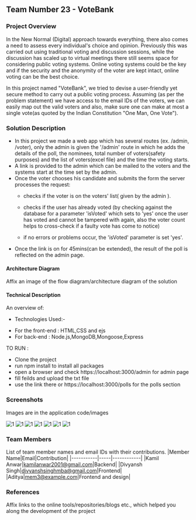 ## Team Number 23 - VoteBank


### Project Overview

In the New Normal (Digital) approach towards everything, there also comes a need to assess every individual's choice and opinion.
Previously this was carried out using traditional voting and discussion sessions, while the discussion has scaled up to virtual meetings
there still seems space for considering public voting systems. Online voting systems could be the key and if the security and the anonymity of the voter are kept intact, online voting can be the best choice.

In this project named "VoteBank", we tried to devise a user-friendly yet secure method to carry out a public voting process.
Assuming (as per the problem statement) we have access to the email IDs of the voters, we can easily map out the valid voters and
also, make sure one can make at most a single vote(as quoted by the Indian Constitution "One Man, One Vote").

### Solution Description

- In this project we made a web app which has several routes (ex. /admin, /voter), only the admin is given the '/admin' route in which he adds the details of the poll, the nominees, total number of voters(safety purposes) and the list of voters(excel file) and the time the voting starts.
- A link is provided to the admin which can be mailed to the voters and the systems start at the time set by the admin.
- Once the voter chooses his candidate and submits the form the server processes the request:
  - checks if the voter is on the voters' list( given by the admin ).
  
  - checks if the user has already voted (by checking against the database for a parameter
  'isVoted' which sets to 'yes' once the user has voted and cannot be tampered with again, also the voter count helps to cross-check if a faulty vote has come to       notice)
  - if no errors or problems occur, the 'isVoted' parameter is set 'yes'.
- Once the link is on for 45mins(can be extended), the result of the poll is reflected on the admin page.

#### Architecture Diagram

Affix an image of the flow diagram/architecture diagram of the solution

#### Technical Description

An overview of:
* Technologies Used:-
 - For the front-end : HTML,CSS and ejs
 - For back-end : Node.js,MongoDB,Mongoose,Express

TO RUN :
- Clone the project
- run npm install to install all packages
- open a browser and check https://localhost:3000/admin for admin page
- fill feilds and upload the txt file
- use the link there or https://localhost:3000/polls for the polls section



### Screenshots
Images are in the application code/images 

![1](Application-Code/Images/1.png)
![1](Application-Code/Images/2.png)
![1](Application-Code/Images/3.png)
![1](Application-Code/Images/4.png)
![1](Application-Code/Images/5.png)
![1](Application-Code/Images/6.png)
![1](Application-Code/Images/7.png)


### Team Members
List of team member names and email IDs with their contributions.
|Member Name|Email|Contribution|
|-----------|-----|------------|
|Kamil Anwar|kamilanwar2001@gmail.com|Backend|
|Divyansh Singh|divyanshsinghmba@gmail.com|Frontend|
|Aditya|mem3@example.com|Frontend and design|

### References
Affix links to the online tools/repositories/blogs etc., which helped you along the development of the project
